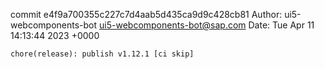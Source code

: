 commit e4f9a700355c227c7d4aab5d435ca9d9c428cb81
Author: ui5-webcomponents-bot <ui5-webcomponents-bot@sap.com>
Date:   Tue Apr 11 14:13:44 2023 +0000

    chore(release): publish v1.12.1 [ci skip]
